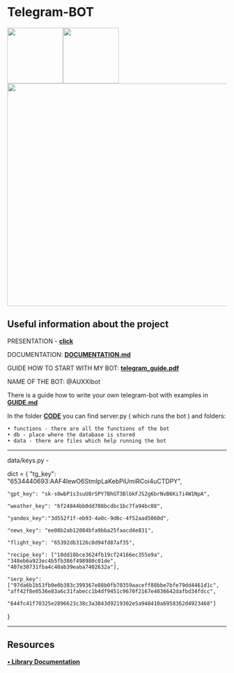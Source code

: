 # Telegram-BOT

<img src="https://raw.githubusercontent.com/python-telegram-bot/logos/master/logo/png/ptb-logo_240.png" width="128"/><img src="https://upload.wikimedia.org/wikipedia/commons/thumb/8/83/Telegram_2019_Logo.svg/242px-Telegram_2019_Logo.svg.png" width="128"/><img src="https://www.python.org/static/img/psf-logo@2x.png" width="512"/>


## Useful information about the project

PRESENTATION - **[click](https://docs.google.com/presentation/d/1zW4qY62hreSH9HOeFIs154F6oV6w4LMu5XsAehd-jx4/edit?usp=sharing)**

DOCUMENTATION:
**[DOCUMENTATION.md](https://github.com/ArtSN7/telegram-bot/blob/main/DOCUMENTATION.md)**


GUIDE HOW TO START WITH MY BOT:
**[telegram_guide.pdf](https://github.com/ArtSN7/telegram-bot/blob/main/telegram_guide.pdf)**

NAME OF THE BOT: @AUXXIbot

There is a guide how to write your own telegram-bot with examples in **[GUIDE.md](https://github.com/ArtSN7/telegram-bot/blob/main/GUIDE.md)**

In the folder **[CODE](https://github.com/ArtSN7/telegram-bot/tree/main/CODE)** you can find server.py ( which runs the bot ) and folders:

    • functions - there are all the functions of the bot
    • db - place where the database is stored
    • data - there are files which help running the bot

---

data/keys.py - 

dict = {
    "tg_key": "6534440693:AAF4IewO6StmIpLaKebPiUmiRCoi4uCTDPY",

    "gpt_key": "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",

    "weather_key": "6f24844bb0dd708bcdbc1bc7fa94bc08",

    "yandex_key":"3d552f1f-eb93-4a0c-9d6c-4f52aad5060d",

    "news_key": "ee08b2ab12084bfa9bba25faacd4e831",

    "flight_key": "65392db3126c0d94fd87af35",

    "recipe_key": ["10dd10bce3624fb19cf24166ec355e9a", "348eb6a923ec4b5fb386f498980c01de", "407e30731fba4c40ab39eaba7402632a"],

    "serp_key": ["97da6b1b53fb0e0b383c399367e88b0fb70359aaceff88bbe7bfe79dd4461d1c", "aff42f8e0536e83a6c31fabecc1b4df9451c9670f2167e4036642dafbd34fdcc",
                 "644fc41f70325e2896623c38c3a3843d9219302e5a948410a6958362d4923468"]
}

---


## Resources 

**[• Library Documentation](https://docs.python-telegram-bot.org/en/v20.6/)**
